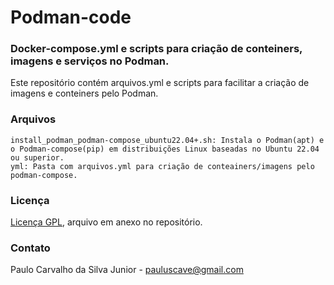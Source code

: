 # Podman-code
### Docker-compose.yml e scripts para criação de conteiners, imagens e serviços no Podman.

Este repositório contém arquivos.yml e scripts para facilitar a criação de imagens e conteiners pelo Podman.

### Arquivos

```
install_podman_podman-compose_ubuntu22.04+.sh: Instala o Podman(apt) e o Podman-compose(pip) em distribuições Linux baseadas no Ubuntu 22.04 ou superior.
yml: Pasta com arquivos.yml para criação de conteainers/imagens pelo podman-compose.
```

### Licença

[Licença GPL](https://github.com/paulocsilvajr/podman-code/blob/master/license_gpl.txt), arquivo em anexo no repositório.

### Contato

Paulo Carvalho da Silva Junior - pauluscave@gmail.com
